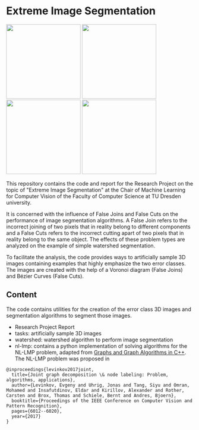 # Extreme Image Segmentation

<img src="https://user-images.githubusercontent.com/33101114/201391665-65268350-457a-45ee-8b53-348188b440b0.gif" width="200"> <img src="https://user-images.githubusercontent.com/33101114/201392010-a555b03e-0a22-4555-b0ca-da042a6715e2.gif" width="200"> 
<img src="https://user-images.githubusercontent.com/33101114/201394073-8fb503fd-1f3d-47b1-a17e-e751be786850.gif" width="200"> <img src="https://user-images.githubusercontent.com/33101114/201393184-e1d99ba7-678a-4dab-a61f-d7ed9c72b65b.gif" width="200">


This repository contains the code and report for the Research Project on the topic of "Extreme Image Segmentation" at the Chair of Machine Learning for Computer Vision of the Faculty of Computer Science at TU Dresden university.

It is concerned with the influence of False Joins and False Cuts on the performance of image segmentation algorithms. A False Join refers to the incorrect joining of two pixels that in reality belong to different components and a False Cuts refers to the incorrect cutting apart of two pixels that in reality belong to the same object. The effects of these problem types are analyzed on the example of simple watershed segmentation. 

To facilitate the analysis, the code provides ways to artificially sample 3D images containing examples that highly emphasize the two error classes. The images are created with the help of a Voronoi diagram (False Joins) and Bézier Curves (False Cuts).

## Content
The code contains utilities for the creation of the error class 3D images and segmentation algorithms to segment those images.
- Research Project Report
- tasks: artificially sample 3D images
- watershed: watershed algorithm to perform image segmentation 
- nl-lmp: contains a python implementation of solving algorithms for the NL-LMP problem, adapted from [Graphs and Graph Algorithms in C++](https://github.com/bjoern-andres/graph). The NL-LMP problem was proposed in

```
@inproceedings{levinkov2017joint,
  title={Joint graph decomposition \& node labeling: Problem, algorithms, applications},
  author={Levinkov, Evgeny and Uhrig, Jonas and Tang, Siyu and Omran, Mohamed and Insafutdinov, Eldar and Kirillov, Alexander and Rother, Carsten and Brox, Thomas and Schiele, Bernt and Andres, Bjoern},
  booktitle={Proceedings of the IEEE Conference on Computer Vision and Pattern Recognition},
  pages={6012--6020},
  year={2017}
}
```
